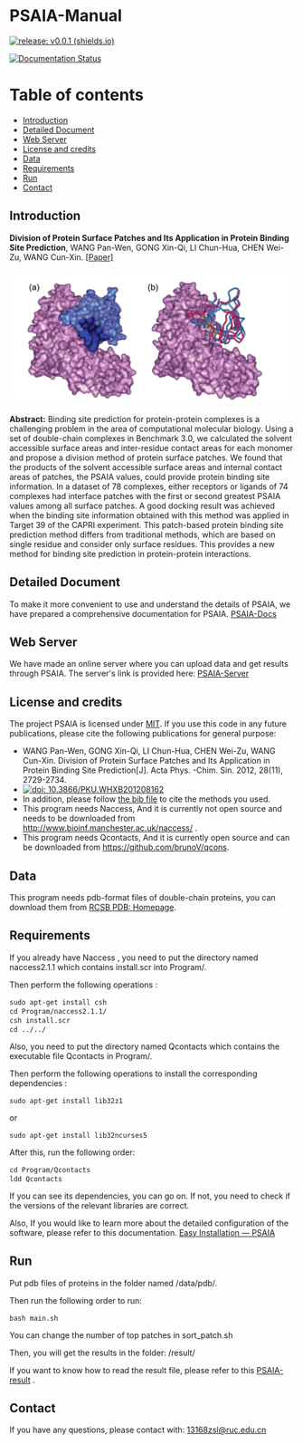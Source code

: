 # PSAIA-Manual

[![release: v0.0.1 (shields.io)](https://img.shields.io/badge/release-v0.0.1-blue)](https://github.com/RUC-MIALAB/PSAIA/releases)

[![Documentation Status](https://readthedocs.org/projects/psaia/badge/?version=latest)](https://psaia.readthedocs.io/en/latest/?badge=latest)

# Table of contents

- [Introduction](#introduction)
- [Detailed Document](#detailed-document)
- [Web Server](#web-server)
- [License and credits](#license-and-credits)
- [Data](#data)
- [Requirements](#requirements)
- [Run](#run)
- [Contact](#contact)



## Introduction

**Division of Protein Surface Patches and Its Application in Protein Binding Site Prediction**, WANG Pan-Wen, GONG Xin-Qi, LI Chun-Hua, CHEN Wei-Zu, WANG Cun-Xin. [[Paper]](https://doi.org/10.3866/PKU.WHXB201208162)

![Introduction](paper_first.png)

**Abstract:** Binding site prediction for protein-protein complexes is a challenging problem in the area of computational molecular biology. Using a set of double-chain complexes in Benchmark 3.0, we calculated the solvent accessible surface areas and inter-residue contact areas for each monomer and propose a division method of protein surface patches. We found that the products of the solvent accessible surface areas and internal contact areas of patches, the PSAIA values, could provide protein binding site information. In a dataset of 78 complexes, either receptors or ligands of 74 complexes had interface patches with the first or second greatest PSAIA values among all surface patches. A good docking result was achieved when the binding site information obtained with this method was applied in Target 39 of the CAPRI experiment. This patch-based protein binding site prediction method differs from traditional methods, which are based on single residue and consider only surface residues. This provides a new method for binding site prediction in protein-protein interactions.

## Detailed Document

To make it more convenient to use and understand the details of PSAIA, we have prepared a comprehensive documentation for PSAIA. [PSAIA-Docs](https://psaia.readthedocs.io/en/latest/?badge=latest)

## Web Server

We have made an online server where you can upload data and get results through PSAIA. The server's link is provided here: [PSAIA-Server](http://mialab.ruc.edu.cn/PSAIAServer/)

## License and credits

The project PSAIA is licensed under [MIT](./LICENSE).
If you use this code in any future publications, please cite the following publications for general purpose:

- WANG Pan-Wen, GONG Xin-Qi, LI Chun-Hua, CHEN Wei-Zu, WANG Cun-Xin. Division of Protein Surface Patches and Its Application in Protein Binding Site Prediction[J]. Acta Phys. -Chim. Sin. 2012, 28(11), 2729-2734. 
- [![doi: 10.3866/PKU.WHXB201208162](https://img.shields.io/badge/DOI:10.3866/PKU.WHXB201208162-blue)](https://doi.org/10.3866/PKU.WHXB201208162)
- In addition, please follow [the bib file](CITATIONS.bib) to cite the methods you used.
- This program needs Naccess, And it is currently not open source and needs to be downloaded from http://www.bioinf.manchester.ac.uk/naccess/ .
- This program needs Qcontacts, And it is currently open source and can be downloaded from https://github.com/brunoV/qcons.

## Data

This program needs pdb-format files of double-chain proteins, you can download them from [RCSB PDB: Homepage](https://www.rcsb.org/).

## Requirements



If you already have Naccess , you need to put the directory named naccess2.1.1 which contains install.scr into Program/.  

Then perform the following operations :

```
sudo apt-get install csh
cd Program/naccess2.1.1/
csh install.scr
cd ../../
```

Also, you need to put the directory named Qcontacts which contains the executable file Qcontacts in Program/. 

Then perform the following operations to install the corresponding dependencies : 

```
sudo apt-get install lib32z1
```

or 

```
sudo apt-get install lib32ncurses5
```

After this, run the following order:

```
cd Program/Qcontacts
ldd Qcontacts
```

If you can see its dependencies, you can go on. If not, you need to check if the versions of the relevant libraries are correct.

Also, If you would like to learn more about the detailed configuration of the software, please refer to this documentation. [Easy Installation — PSAIA](https://psaia.readthedocs.io/en/latest/quick_start/easy_install_PSAIA.html#requirements)

## Run

Put pdb files of proteins in the folder named /data/pdb/.

Then run the following order to run:

```
bash main.sh
```

You can change the number of top patches in  sort_patch.sh

Then, you will get the results in the folder: /result/

If you want to know how to read the result file, please refer to this [PSAIA-result](https://psaia.readthedocs.io/en/latest/quick_start/How_to_Read_the_results.html) .


## Contact

If you have any questions, please contact with: 13168zsl@ruc.edu.cn



